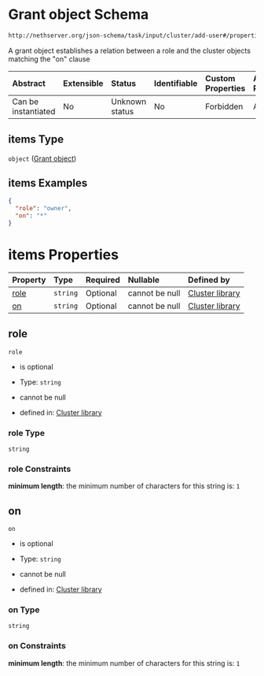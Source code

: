 # Grant object Schema

```txt
http://nethserver.org/json-schema/task/input/cluster/add-user#/properties/grant/items
```

A grant object establishes a relation between a role and the cluster objects matching the "on" clause

| Abstract            | Extensible | Status         | Identifiable | Custom Properties | Additional Properties | Access Restrictions | Defined In                                                         |
| :------------------ | :--------- | :------------- | :----------- | :---------------- | :-------------------- | :------------------ | :----------------------------------------------------------------- |
| Can be instantiated | No         | Unknown status | No           | Forbidden         | Allowed               | none                | [validate-input.json*](validate-input.json "open original schema") |

## items Type

`object` ([Grant object](cluster-defs-definitions-grant-object.md))

## items Examples

```json
{
  "role": "owner",
  "on": "*"
}
```

# items Properties

| Property      | Type     | Required | Nullable       | Defined by                                                                                                                                                                     |
| :------------ | :------- | :------- | :------------- | :----------------------------------------------------------------------------------------------------------------------------------------------------------------------------- |
| [role](#role) | `string` | Optional | cannot be null | [Cluster library](cluster-defs-definitions-grant-object-properties-role.md "http://nethserver.org/json-schema/task/library/cluster#/definitions/grant-object/properties/role") |
| [on](#on)     | `string` | Optional | cannot be null | [Cluster library](cluster-defs-definitions-grant-object-properties-on.md "http://nethserver.org/json-schema/task/library/cluster#/definitions/grant-object/properties/on")     |

## role



`role`

*   is optional

*   Type: `string`

*   cannot be null

*   defined in: [Cluster library](cluster-defs-definitions-grant-object-properties-role.md "http://nethserver.org/json-schema/task/library/cluster#/definitions/grant-object/properties/role")

### role Type

`string`

### role Constraints

**minimum length**: the minimum number of characters for this string is: `1`

## on



`on`

*   is optional

*   Type: `string`

*   cannot be null

*   defined in: [Cluster library](cluster-defs-definitions-grant-object-properties-on.md "http://nethserver.org/json-schema/task/library/cluster#/definitions/grant-object/properties/on")

### on Type

`string`

### on Constraints

**minimum length**: the minimum number of characters for this string is: `1`
